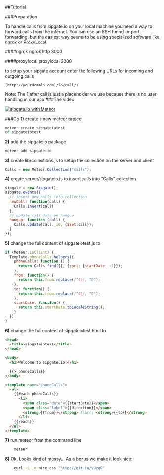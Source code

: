 ##Tutorial

###Preparation

To handle calls from sipgate.io on your local machine you need a way to forward calls from the internet. You can use an SSH tunnel or port forwarding, but the easiest way seems to be using specialized software like [ngrok](https://ngrok.com/) or [ProxyLocal](http://proxylocal.com/).

####ngrok
    ngrok http 3000

####proxylocal
    proxylocal 3000

to setup your sipgate account enter the following URLs for incoming and outgoing calls

    [http://yourdomain.com]/io/call/1

Note: The 1 after call is just a placeholder we use because there is no user handling in our app
###The video

[![sipgate.io with Meteor](http://img.youtube.com/vi/ML8YFLuNNW0/0.jpg)](https://www.youtube.com/watch?v=ML8YFLuNNW0)


###Go
**1)** create a new meteor project

```bash
meteor create sipgateiotest
cd sipgateiotest
```

**2)** add the sipgate:io package

```bash
meteor add sipgate:io
```

**3)** create lib/collections.js to setup the collection on the server and client

```js
Calls = new Meteor.Collection("calls");
```

**4)** create server/sipgateio.js to insert calls into "Calls" collection

```js
sipgate = new Sipgate();
sipgate.events({
  // insert new calls into collection
  newCall: function(call) {
    Calls.insert(call)
  },
  // update call data on hangup
  hangup: function (call) {
    Calls.update(call._id, {$set:call});
  }
});
```
**5)** change the full content of sipgateiotest.js to

```js
if (Meteor.isClient) {
  Template.phoneCalls.helpers({
    phoneCalls: function () {
      return Calls.find({}, {sort: {startDate: -1}});
    },
    from: function() {
      return this.from.replace(/^49/, "0");
    },
    to: function() {
      return this.from.replace(/^49/, "0");
    },
    startDate: function() {
      return this.startDate.toLocaleString();
    }
  });
}
```

**6)** change the full content of sipgateiotest.html to

```html
<head>
  <title>sipgateiotest</title>
</head>

<body>
  <h1>Welcome to sipgate.io!</h1>

  {{> phoneCalls}}
</body>

<template name="phoneCalls">
  <ul>
    {{#each phoneCalls}}
      <li>
        <span class="date">{{startDate}}</span>
        <span class="label">{{direction}}</span>
        <strong>{{from}}</strong> &rarr; <strong>{{to}}</strong>
      </li>
    {{/each}}
  </ul>
</template>
```

**7)** run meteor from the command line

```bash
    meteor
```

**8)** Ok. Looks kind of messy... As a bonus we make it look nice:

```bash
    curl -L -o nice.css "http://git.io/vUzgO"
```
